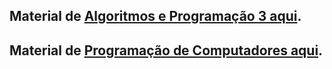 ## Material de [Algoritmos e Programação 3 aqui](ap3_2025.1_xicoArruda).

## Material de [Programação de Computadores aqui](programacao_computadores).